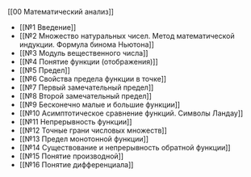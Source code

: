 [[00 Математический анализ]]

- [[№1 Введение]]
- [[№2 Множество натуральных чисел. Метод математической индукции. Формула бинома Ньютона]]
- [[№3 Модуль вещественного числа]]
- [[№4 Понятие функции (отображения)]]
- [[№5 Предел]]
- [[№6 Свойства предела функции в точке]]
- [[№7 Первый замечательный предел]]
- [[№8 Второй замечательный предел]]
- [[№9 Бесконечно малые и большие функции]]
- [[№10 Асимптотическое сравнение функций. Символы Ландау]]
-  [[№11 Непрерывность функции]]
- [[№12 Точные грани числовых множеств]]
- [[№13 Предел монотонной функции]]
- [[№14 Существование и непрерывность обратной функции]]
- [[№15 Понятие производной]]
- [[№16 Понятие дифференциала]]